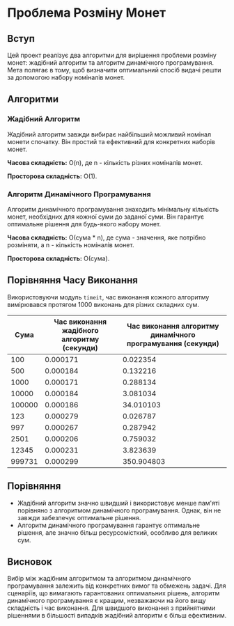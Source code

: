 # Проблема Розміну Монет

## Вступ

Цей проект реалізує два алгоритми для вирішення проблеми розміну монет: жадібний алгоритм та алгоритм динамічного програмування. Мета полягає в тому, щоб визначити оптимальний спосіб видачі решти за допомогою набору номіналів монет.

## Алгоритми

### Жадібний Алгоритм

Жадібний алгоритм завжди вибирає найбільший можливий номінал монети спочатку. Він простий та ефективний для конкретних наборів монет.

**Часова складність:** O(n), де n - кількість різних номіналів монет.

**Просторова складність:** O(1).

### Алгоритм Динамічного Програмування

Алгоритм динамічного програмування знаходить мінімальну кількість монет, необхідних для кожної суми до заданої суми. Він гарантує оптимальне рішення для будь-якого набору монет.

**Часова складність:** O(сума \* n), де сума - значення, яке потрібно розміняти, а n - кількість номіналів монет.

**Просторова складність:** O(сума).

## Порівняння Часу Виконання

Використовуючи модуль `timeit`, час виконання кожного алгоритму вимірювався протягом 1000 виконань для різних складних сум.

| Сума   | Час виконання жадібного алгоритму (секунди) | Час виконання алгоритму динамічного програмування (секунди) |
| ------ | ------------------------------------------- | ----------------------------------------------------------- |
| 100    | 0.000171                                    | 0.022354                                                    |
| 500    | 0.000184                                    | 0.132216                                                    |
| 1000   | 0.000171                                    | 0.288134                                                    |
| 10000  | 0.000184                                    | 3.081034                                                    |
| 100000 | 0.000186                                    | 34.010103                                                   |
| 123    | 0.000279                                    | 0.026787                                                    |
| 997    | 0.000267                                    | 0.287942                                                    |
| 2501   | 0.000206                                    | 0.759032                                                    |
| 12345  | 0.000231                                    | 3.823639                                                    |
| 999731 | 0.000299                                    | 350.904803                                                  |

## Порівняння

- Жадібний алгоритм значно швидший і використовує менше пам'яті порівняно з алгоритмом динамічного програмування. Однак, він не завжди забезпечує оптимальне рішення.
- Алгоритм динамічного програмування гарантує оптимальне рішення, але значно більш ресурсомісткий, особливо для великих сум.

## Висновок

Вибір між жадібним алгоритмом та алгоритмом динамічного програмування залежить від конкретних вимог та обмежень задачі. Для сценаріїв, що вимагають гарантованих оптимальних рішень, алгоритм динамічного програмування є кращим, незважаючи на його вищу складність і час виконання. Для швидшого виконання з прийнятними рішеннями в більшості випадків жадібний алгоритм є більш ефективним.
